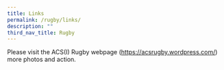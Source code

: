 ```yaml
---
title: Links
permalink: /rugby/links/
description: ""
third_nav_title: Rugby
---
```

Please visit the ACS(I) Rugby webpage (https://acsrugby.wordpress.com/) more photos and action.